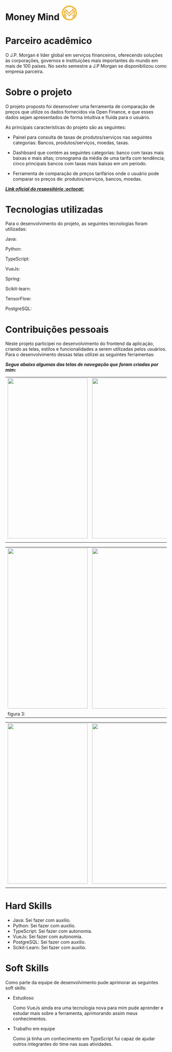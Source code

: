 <h1>Money Mind <img src="https://github.com/JulianeFreitass/PortfolioTG/blob/main/imgs/Logo_MM.png" width="48"></h1>

# Parceiro acadêmico
O J.P. Morgan é líder global em serviços financeiros, oferecendo soluções às corporações, governos e instituições mais importantes do mundo em mais de 100 países. No sexto semestre a J.P Morgan se disponibilizou como empresa parceira.

# Sobre o projeto
O projeto proposto foi desenvolver uma ferramenta de comparação de preços que utilize os dados fornecidos via Open Finance, e que esses dados sejam apresentados de forma intuitiva e fluida para o usuário.

As principais características do projeto são as seguintes:

- Painel para consulta de taxas de produtos/serviços nas seguintes categorias: Bancos, produtos/serviços, moedas, taxas.

- Dashboard que contém as seguintes categorias: banco com taxas mais baixas e mais altas; cronograma da média de uma tarifa com tendência; cinco principais bancos com taxas mais baixas em um período.

- Ferramenta de comparação de preços tarifários onde o usuário pode comparar os preços de: produtos/serviços, bancos, moedas.

***[Link oficial do respositório :octocat:](https://github.com/Barbara-BB/FatecAPI-06)***

# Tecnologias utilizadas

Para o desenvolvimento do projeto, as seguintes tecnologias foram utilizadas:


<p>Java:</p>
<p>Python: </p>
<p>TypeScript: </p>
<p>VueJs:  </p>
<p>Spring: </p>
<p>Scikit-learn: </p>
<p>TensorFlow: </p>
<p>PostgreSQL: </p>
 
  # Contribuições pessoais
  
Neste projeto participei no desenvolvimento do frontend da aplicação, criando as telas, estilos e funcionalidades a serem utilizadas pelos usuários. Para o desenvolvimento dessas telas utilizei as seguintes ferramentas: 

***Segue abaixo algumas das telas de navegação que foram criadas por mim:***

<div align="center">
<table>
  <tr>
    <td align="center"><img src="" height=500 width=250/></td>
    <td align="center"><img src="" height=500 width=250/></td>      
  </tr>
    <tr>
    <td width=300></td>
     <td width=300></td>
  </tr>
</table>

<table>
  <tr>
    <td  align="center" width=300><img src="" height=500 width=250/></td>
    <td   align="center" width=300><img src="" height=500 width=250/></td>      
  </tr>
   <tr>
     <td>figura 3: </td>
     <td><p></td>
  </tr>
</table>

<table>
  <tr>
    <td  align="center" width=300><img src="" height=500 width=250/></td>
    <td  align="center" width=300><img src="" height=500 width=250/></td>      
  </tr>
   <tr>
     <td></td>
     <td></td>
  </tr>
</table>
</div>


  
# Hard Skills
  
- Java: Sei fazer com auxilio.
- Python: Sei fazer com auxilio.
- TypeScript: Sei fazer com autonomia.
- VueJs: Sei fazer com autonomia.
- PostgreSQL: Sei fazer com auxilio.
- Scikit-Learn: Sei fazer com auxilio.


# Soft Skills
Como parte da equipe de desenvolvimento pude aprimorar as seguintes soft skills: 

- Estudioso
  
  Como VueJs ainda era uma tecnologia nova para mim pude aprender e estudar mais sobre a ferramenta, aprimorando assim meus conhecimentos. 


- Trabalho em equipe

  Como já tinha um conhecimento em TypeScript fui capaz de ajudar outros integrantes do time nas suas atividades.